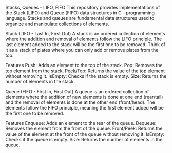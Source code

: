 Stacks, Queues - LIFO, FIFO
This repository provides implementations of the Stack (LIFO) and Queue (FIFO) data structures in C - programming language.
Stacks and queues are fundamental data structures used to organize and manipulate collections of elements.

Stack (LIFO - Last In, First Out)
A stack is an ordered collection of elements where the addition and removal of elements follow the LIFO principle.
The last element added to the stack will be the first one to be removed. Think of it as a stack of plates where 
you can only add or remove plates from the top.

Features
Push: Adds an element to the top of the stack.
Pop: Removes the top element from the stack.
Peek/Top: Returns the value of the top element without removing it.
IsEmpty: Checks if the stack is empty.
Size: Returns the number of elements in the stack.

Queue (FIFO - First In, First Out)
A queue is an ordered collection of elements where the addition of new elements is done at one end (rear/tail) 
and the removal of elements is done at the other end (front/head). The elements follow the FIFO principle,
meaning the first element added will be the first one to be removed.

Features
Enqueue: Adds an element to the rear of the queue.
Dequeue: Removes the element from the front of the queue.
Front/Peek: Returns the value of the element at the front of the queue without removing it.
IsEmpty: Checks if the queue is empty.
Size: Returns the number of elements in the queue.
